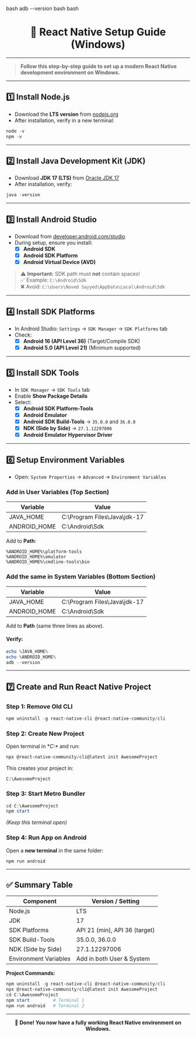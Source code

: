bash
adb --version
bash
bash
<div align="center">

# 🚀 React Native Setup Guide (Windows)

</div>

---

> **Follow this step-by-step guide to set up a modern React Native development environment on Windows.**

---

## 1️⃣ Install Node.js

- Download the **LTS version** from [nodejs.org](https://nodejs.org)
- After installation, verify in a new terminal:

```powershell
node -v
npm -v
```

---

## 2️⃣ Install Java Development Kit (JDK)

- Download **JDK 17 (LTS)** from [Oracle JDK 17](https://www.oracle.com/java/technologies/downloads/#jdk17-windows)
- After installation, verify:

```powershell
java -version
```

---

## 3️⃣ Install Android Studio

- Download from [developer.android.com/studio](https://developer.android.com/studio)
- During setup, ensure you install:
	- [x] **Android SDK**
	- [x] **Android SDK Platform**
	- [x] **Android Virtual Device (AVD)**

> ⚠️ **Important:** SDK path must **not** contain spaces!  
> ✅ Example: `C:\Android\Sdk`  
> ❌ Avoid: `C:\Users\Naved Sayyed\AppData\Local\Android\Sdk`

---

## 4️⃣ Install SDK Platforms

- In Android Studio: `Settings` → `SDK Manager` → `SDK Platforms` tab
- Check:
	- [x] **Android 16 (API Level 36)** (Target/Compile SDK)
	- [x] **Android 5.0 (API Level 21)** (Minimum supported)

---

## 5️⃣ Install SDK Tools

- In `SDK Manager` → `SDK Tools` tab
- Enable **Show Package Details**
- Select:
	- [x] **Android SDK Platform-Tools**
	- [x] **Android Emulator**
	- [x] **Android SDK Build-Tools** → `35.0.0` and `36.0.0`
	- [x] **NDK (Side by Side)** → `27.1.12297006`
	- [x] **Android Emulator Hypervisor Driver**

---

## 6️⃣ Setup Environment Variables

- Open: `System Properties` → `Advanced` → `Environment Variables`

### Add in **User Variables** (Top Section)

| Variable      | Value                              |
|--------------|-------------------------------------|
| JAVA_HOME    | C:\Program Files\Java\jdk-17       |
| ANDROID_HOME | C:\Android\Sdk                     |

Add to **Path**:

```
%ANDROID_HOME%\platform-tools
%ANDROID_HOME%\emulator
%ANDROID_HOME%\cmdline-tools\bin
```

### Add the same in **System Variables** (Bottom Section)

| Variable      | Value                              |
|--------------|-------------------------------------|
| JAVA_HOME    | C:\Program Files\Java\jdk-17       |
| ANDROID_HOME | C:\Android\Sdk                     |

Add to **Path** (same three lines as above).

#### Verify:

```powershell
echo %JAVA_HOME%
echo %ANDROID_HOME%
adb --version
```

---

## 7️⃣ Create and Run React Native Project

### Step 1: Remove Old CLI

```powershell
npm uninstall -g react-native-cli @react-native-community/cli
```

### Step 2: Create New Project

Open terminal in **C:\** and run:

```powershell
npx @react-native-community/cli@latest init AwesomeProject
```

This creates your project in:

```
C:\AwesomeProject
```

### Step 3: Start Metro Bundler

```powershell
cd C:\AwesomeProject
npm start
```

_(Keep this terminal open)_

### Step 4: Run App on Android

Open a **new terminal** in the same folder:

```powershell
npm run android
```

---

## ✅ Summary Table

| Component                | Version / Setting                |
|--------------------------|----------------------------------|
| Node.js                  | LTS                              |
| JDK                      | 17                               |
| SDK Platforms            | API 21 (min), API 36 (target)    |
| SDK Build-Tools          | 35.0.0, 36.0.0                   |
| NDK (Side by Side)       | 27.1.12297006                    |
| Environment Variables    | Add in both User & System        |

**Project Commands:**

```powershell
npm uninstall -g react-native-cli @react-native-community/cli
npx @react-native-community/cli@latest init AwesomeProject
cd C:\AwesomeProject
npm start         # Terminal 1
npm run android   # Terminal 2
```

---

<div align="center">

🎉 **Done! You now have a fully working React Native environment on Windows.**

</div>
